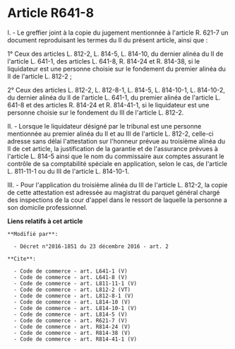 # Article R641-8

I. - Le greffier joint à la copie du jugement mentionnée à l'article R. 621-7 un document reproduisant les termes du II du
présent article, ainsi que :

1° Ceux des articles L. 812-2, L. 814-5, L. 814-10, du dernier alinéa du II de l'article L. 641-1, des articles L. 641-8, R.
814-24 et R. 814-38, si le liquidateur est une personne choisie sur le fondement du premier alinéa du II de l'article L.
812-2 ;

2° Ceux des articles L. 812-2, L. 812-8-1, L. 814-5, L. 814-10-1, L. 814-10-2, du dernier alinéa du II de l'article L. 641-1,
du premier alinéa de l'article L. 641-8 et des articles R. 814-24 et R. 814-41-1, si le liquidateur est une personne choisie
sur le fondement du III de l'article L. 812-2.

II. - Lorsque le liquidateur désigné par le tribunal est une personne mentionnée au premier alinéa du II et au III de
l'article L. 812-2, celle-ci adresse sans délai l'attestation sur l'honneur prévue au troisième alinéa du II de cet article,
la justification de la garantie et de l'assurance prévues à l'article L. 814-5 ainsi que le nom du commissaire aux comptes
assurant le contrôle de sa comptabilité spéciale en application, selon le cas, de l'article L. 811-11-1 ou du III de
l'article L. 814-10-1.

III. - Pour l'application du troisième alinéa du III de l'article L. 812-2, la copie de cette attestation est adressée au
magistrat du parquet général chargé des inspections de la cour d'appel dans le ressort de laquelle la personne a son domicile
professionnel.

**Liens relatifs à cet article**

	**Modifié par**:

	  - Décret n°2016-1851 du 23 décembre 2016 - art. 2

	**Cite**:

	  - Code de commerce - art. L641-1 (V)
	  - Code de commerce - art. L641-8 (V)
	  - Code de commerce - art. L811-11-1 (V)
	  - Code de commerce - art. L812-2 (VT)
	  - Code de commerce - art. L812-8-1 (V)
	  - Code de commerce - art. L814-10 (V)
	  - Code de commerce - art. L814-10-1 (V)
	  - Code de commerce - art. L814-5 (V)
	  - Code de commerce - art. R621-7 (V)
	  - Code de commerce - art. R814-24 (V)
	  - Code de commerce - art. R814-38 (V)
	  - Code de commerce - art. R814-41-1 (V)
